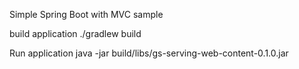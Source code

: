 Simple Spring Boot with MVC sample

build application
./gradlew build

Run application
java -jar build/libs/gs-serving-web-content-0.1.0.jar